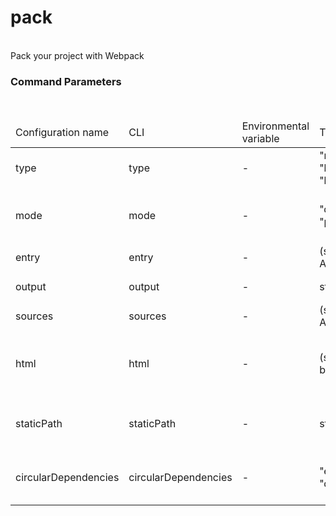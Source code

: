 <h1>pack</h1>
<br/>
<div>
Pack your project with Webpack
</div> <h3>Command Parameters</h3>
<br/>
<table> <thead><tr> <td>Configuration name</td> <td>CLI</td> <td>Environmental variable</td> <td>Type</td> <td>Required</td> <td>Default value</td> <td>Description</td> </tr></thead> <tr> <td>type</td> <td>type</td> <td>-</td> <td>"node" | "browser" | "browserLibrary"</td> <td>yes</td> <td><pre>-</pre></td> <td>Your package type</td> </tr> <tr> <td>mode</td> <td>mode</td> <td>-</td> <td>"development" | "production"</td> <td>no</td> <td><pre>production</pre></td> <td>Use development for watch mode (and local server in case of browser)</td> </tr> <tr> <td>entry</td> <td>entry</td> <td>-</td> <td>(string | Array&lt;string>)</td> <td>yes</td> <td><pre>-</pre></td> <td>Entry file(s) that should be packed</td> </tr> <tr> <td>output</td> <td>output</td> <td>-</td> <td>string</td> <td>no</td> <td><pre>dist</pre></td> <td>Build output directory</td> </tr> <tr> <td>sources</td> <td>sources</td> <td>-</td> <td>(string | Array&lt;string>)</td> <td>no</td> <td><pre>src</pre></td> <td>Source directory of the app</td> </tr> <tr> <td>html</td> <td>html</td> <td>-</td> <td>(string | boolean)</td> <td>no</td> <td><pre>-</pre></td> <td>HTML template for browser app (set it to true if you still want to emit the default index file)</td> </tr> <tr> <td>staticPath</td> <td>staticPath</td> <td>-</td> <td>string</td> <td>no</td> <td><pre>-</pre></td> <td>Static files directory, which contents will be copied to the ourput location</td> </tr> <tr> <td>circularDependencies</td> <td>circularDependencies</td> <td>-</td> <td>"error" | "warn" | "disable"</td> <td>no</td> <td><pre>-</pre></td> <td>Determines if we should check for circularDependencies or not</td> </tr>
</table>
